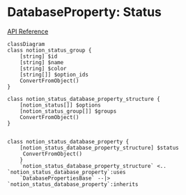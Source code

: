 # DatabaseProperty: Status

[API Reference](https://developers.notion.com/reference/property-object#status)

```mermaid
classDiagram
class notion_status_group {
    [string] $id
    [string] $name
    [string] $color
    [string[]] $option_ids
    ConvertFromObject()
}

class notion_status_database_property_structure {
    [notion_status[]] $options
    [notion_status_group[]] $groups
    ConvertFromObject()
}


class notion_status_database_property {
    [notion_status_database_property_structure] $status
     ConvertFromObject()
    }
    `notion_status_database_property_structure` <.. `notion_status_database_property`:uses
    `DatabasePropertiesBase` --|> `notion_status_database_property`:inherits
```
